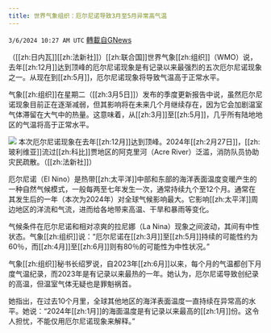 ```yaml
---
title: 世界气象组织：厄尔尼诺导致3月至5月异常高气温
---
```

`3/6/2024 10:27 AM UTC` [轉載自GNews](https://gnews.org/articles/2370303)

（[[zh:日内瓦]][[zh:法新社]]）[[zh:联合国]]世界气象[[zh:组织]]（WMO）说，去年[[zh:12月]]达到顶峰的厄尔尼诺现象是有记录以来最强烈的五次厄尔尼诺现象之一。从现在到[[zh:5月]]，厄尔尼诺现象将导致气温高于正常水平。

气象[[zh:组织]]在星期二（[[zh:3月5日]]）发布的季度更新报告中说，虽然厄尔尼诺现象目前正在逐渐减弱，但其影响将在未来几个月继续存在，因为它会加剧温室气体滞留在大气中的热量。这意味着，从[[zh:3月]]至[[zh:5月]]，几乎所有陆地地区的气温将高于正常水平。

![](https://static.zaobao.com/s3fs-public/articles/2024/03/06/TOPSHOTS-TOPSHOT-BOLIVIA-RAINS-FLOOD-070554.jpg?VersionId=2DpRAARdmESAanUcyqnrnqASQWsLjbNt "") 本次厄尔尼诺现象在去年[[zh:12月]]达到顶峰。2024年[[zh:2月27日]]，[[zh:玻利维亚]]流过[[zh:科比]]贾地区的阿克里河（Acre River）泛滥，消防队员协助灾民疏散。（[[zh:法新社]]）

厄尔尼诺（El Nino）是热带[[zh:太平洋]]中部和东部的海洋表面温度变暖产生的一种自然气候模式，一般每两至七年发生一次，通常持续九个至12个月。通常在其发生后的一年（本次为2024年）对全球气候影响最大。它影响[[zh:太平洋]]周边地区的洋流和气流，进而给各地带来高温、干旱和暴雨等变化。

气候条件在厄尔尼诺和相对凉爽的拉尼娜（La Nina）现象之间波动，其间有中性状态。气象[[zh:组织]]说：“厄尔尼诺在[[zh:3月]]至[[zh:5月]]持续的可能性约为60％，而[[zh:4月]]至[[zh:6月]]则有80％的可能性为中性状况。”

气象[[zh:组织]]秘书长绍罗说，自2023年[[zh:6月]]以来，每个月的气温都创下月度气温纪录，而2023年是有记录以来最热的一年。她认为，厄尔尼诺导致创纪录的高温，但温室气体无疑也是罪魁祸首。

她指出，在过去10个月里，全球其他地区的海洋表面温度一直持续在异常高的水平。她说：“2024年[[zh:1月]]的海面温度是有记录以来最高的[[zh:1月]]份。这令人担忧，不能仅用厄尔尼诺现象来解释。”

